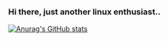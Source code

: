 ### Hi there, just another linux enthusiast..

[![Anurag's GitHub stats](https://github-readme-stats.vercel.app/api?username=saimoomedits)](https://github.com/anuraghazra/github-readme-stats)
